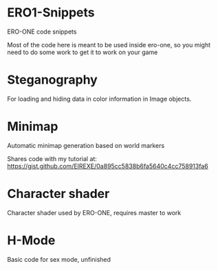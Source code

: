 # ERO1-Snippets

ERO-ONE code snippets

Most of the code here is meant to be used inside ero-one, so you might need to do some work to get it to work on your game

# Steganography

For loading and hiding data in color information in Image objects.

# Minimap

Automatic minimap generation based on world markers

Shares code with my tutorial at: https://gist.github.com/EIREXE/0a895cc5838b6fa5640c4cc758913fa6

# Character shader

Character shader used by ERO-ONE, requires master to work

# H-Mode

Basic code for sex mode, unfinished